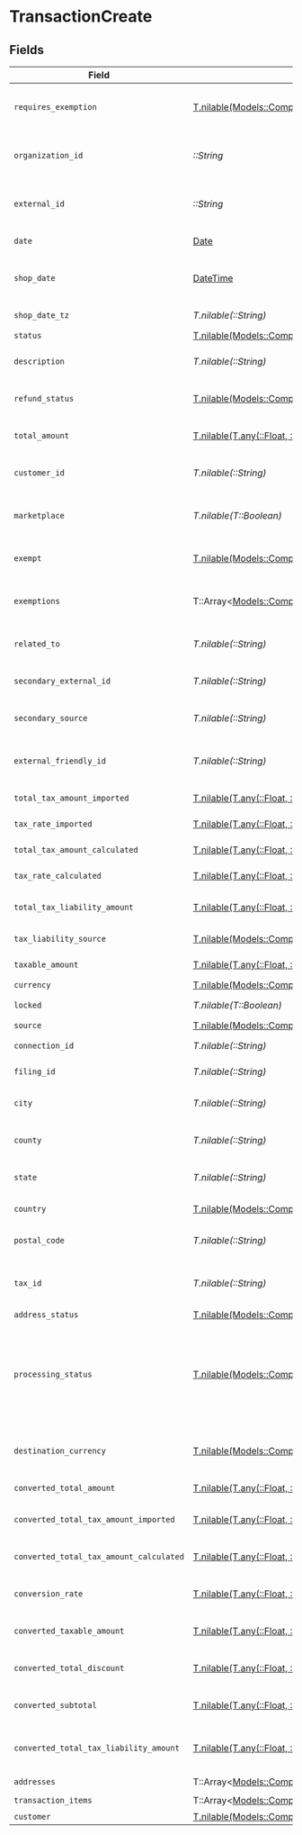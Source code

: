 # TransactionCreate


## Fields

| Field                                                                                                            | Type                                                                                                             | Required                                                                                                         | Description                                                                                                      |
| ---------------------------------------------------------------------------------------------------------------- | ---------------------------------------------------------------------------------------------------------------- | ---------------------------------------------------------------------------------------------------------------- | ---------------------------------------------------------------------------------------------------------------- |
| `requires_exemption`                                                                                             | [T.nilable(Models::Components::ExemptionRequired)](../../models/shared/exemptionrequired.md)                     | :heavy_minus_sign:                                                                                               | Indicates if transaction requires tax exemption.                                                                 |
| `organization_id`                                                                                                | *::String*                                                                                                       | :heavy_check_mark:                                                                                               | Unique identifier of the organization.                                                                           |
| `external_id`                                                                                                    | *::String*                                                                                                       | :heavy_check_mark:                                                                                               | External identifier of the transaction.                                                                          |
| `date`                                                                                                           | [Date](https://ruby-doc.org/stdlib-2.6.1/libdoc/date/rdoc/Date.html)                                             | :heavy_check_mark:                                                                                               | Transaction date and time                                                                                        |
| `shop_date`                                                                                                      | [DateTime](https://ruby-doc.org/stdlib-2.6.1/libdoc/date/rdoc/DateTime.html)                                     | :heavy_minus_sign:                                                                                               | Transaction date in the shop's local timezone                                                                    |
| `shop_date_tz`                                                                                                   | *T.nilable(::String)*                                                                                            | :heavy_minus_sign:                                                                                               | Timezone of the shop                                                                                             |
| `status`                                                                                                         | [T.nilable(Models::Components::TransactionStatusEnum)](../../models/shared/transactionstatusenum.md)             | :heavy_minus_sign:                                                                                               | N/A                                                                                                              |
| `description`                                                                                                    | *T.nilable(::String)*                                                                                            | :heavy_minus_sign:                                                                                               | Description of the transaction.                                                                                  |
| `refund_status`                                                                                                  | [T.nilable(Models::Components::TransactionRefundStatus)](../../models/shared/transactionrefundstatus.md)         | :heavy_minus_sign:                                                                                               | Status of refund, if applicable                                                                                  |
| `total_amount`                                                                                                   | [T.nilable(T.any(::Float, ::String))](../../models/shared/transactioncreatetotalamount.md)                       | :heavy_minus_sign:                                                                                               | Total amount of the transaction.                                                                                 |
| `customer_id`                                                                                                    | *T.nilable(::String)*                                                                                            | :heavy_minus_sign:                                                                                               | Unique identifier of the customer.                                                                               |
| `marketplace`                                                                                                    | *T.nilable(T::Boolean)*                                                                                          | :heavy_minus_sign:                                                                                               | Indicates if transaction is marketplace-based.                                                                   |
| `exempt`                                                                                                         | [T.nilable(Models::Components::TransactionExemptStatusEnum)](../../models/shared/transactionexemptstatusenum.md) | :heavy_minus_sign:                                                                                               | Exemption status (e.g., NOT_EXEMPT)                                                                              |
| `exemptions`                                                                                                     | T::Array<[Models::Components::Exemption](../../models/shared/exemption.md)>                                      | :heavy_minus_sign:                                                                                               | List of exemptions applied (if any).                                                                             |
| `related_to`                                                                                                     | *T.nilable(::String)*                                                                                            | :heavy_minus_sign:                                                                                               | Related transaction identifier.                                                                                  |
| `secondary_external_id`                                                                                          | *T.nilable(::String)*                                                                                            | :heavy_minus_sign:                                                                                               | Secondary External Identifier.                                                                                   |
| `secondary_source`                                                                                               | *T.nilable(::String)*                                                                                            | :heavy_minus_sign:                                                                                               | Secondary source information                                                                                     |
| `external_friendly_id`                                                                                           | *T.nilable(::String)*                                                                                            | :heavy_minus_sign:                                                                                               | Friendly identifier of the original item.                                                                        |
| `total_tax_amount_imported`                                                                                      | [T.nilable(T.any(::Float, ::String))](../../models/shared/transactioncreatetotaltaxamountimported.md)            | :heavy_minus_sign:                                                                                               | Imported tax amount.                                                                                             |
| `tax_rate_imported`                                                                                              | [T.nilable(T.any(::Float, ::String))](../../models/shared/transactioncreatetaxrateimported.md)                   | :heavy_minus_sign:                                                                                               | Imported tax rate.                                                                                               |
| `total_tax_amount_calculated`                                                                                    | [T.nilable(T.any(::Float, ::String))](../../models/shared/transactioncreatetotaltaxamountcalculated.md)          | :heavy_minus_sign:                                                                                               | Calculated tax amount.                                                                                           |
| `tax_rate_calculated`                                                                                            | [T.nilable(T.any(::Float, ::String))](../../models/shared/transactioncreatetaxratecalculated.md)                 | :heavy_minus_sign:                                                                                               | Calculated tax rate.                                                                                             |
| `total_tax_liability_amount`                                                                                     | [T.nilable(T.any(::Float, ::String))](../../models/shared/transactioncreatetotaltaxliabilityamount.md)           | :heavy_minus_sign:                                                                                               | Total tax liability amount.                                                                                      |
| `tax_liability_source`                                                                                           | [T.nilable(Models::Components::TaxLiabilitySourceEnum)](../../models/shared/taxliabilitysourceenum.md)           | :heavy_minus_sign:                                                                                               | Source of tax liability.                                                                                         |
| `taxable_amount`                                                                                                 | [T.nilable(T.any(::Float, ::String))](../../models/shared/transactioncreatetaxableamount.md)                     | :heavy_minus_sign:                                                                                               | Taxable amount.                                                                                                  |
| `currency`                                                                                                       | [T.nilable(Models::Components::CurrencyEnum)](../../models/shared/currencyenum.md)                               | :heavy_minus_sign:                                                                                               | N/A                                                                                                              |
| `locked`                                                                                                         | *T.nilable(T::Boolean)*                                                                                          | :heavy_minus_sign:                                                                                               | Transaction lock status.                                                                                         |
| `source`                                                                                                         | [T.nilable(Models::Components::SourceEnum)](../../models/shared/sourceenum.md)                                   | :heavy_minus_sign:                                                                                               | N/A                                                                                                              |
| `connection_id`                                                                                                  | *T.nilable(::String)*                                                                                            | :heavy_minus_sign:                                                                                               | Connection Identifier                                                                                            |
| `filing_id`                                                                                                      | *T.nilable(::String)*                                                                                            | :heavy_minus_sign:                                                                                               | Filing identifier.                                                                                               |
| `city`                                                                                                           | *T.nilable(::String)*                                                                                            | :heavy_minus_sign:                                                                                               | City of the transaction address.                                                                                 |
| `county`                                                                                                         | *T.nilable(::String)*                                                                                            | :heavy_minus_sign:                                                                                               | County of the transaction address.                                                                               |
| `state`                                                                                                          | *T.nilable(::String)*                                                                                            | :heavy_minus_sign:                                                                                               | State of the transaction address.                                                                                |
| `country`                                                                                                        | [T.nilable(Models::Components::CountryCodeEnum)](../../models/shared/countrycodeenum.md)                         | :heavy_minus_sign:                                                                                               | Country code (ISO Alpha-2).                                                                                      |
| `postal_code`                                                                                                    | *T.nilable(::String)*                                                                                            | :heavy_minus_sign:                                                                                               | Postal code of the transaction.                                                                                  |
| `tax_id`                                                                                                         | *T.nilable(::String)*                                                                                            | :heavy_minus_sign:                                                                                               | Tax ID associated with the transaction                                                                           |
| `address_status`                                                                                                 | [T.nilable(Models::Components::AddressStatus)](../../models/shared/addressstatus.md)                             | :heavy_minus_sign:                                                                                               | N/A                                                                                                              |
| `processing_status`                                                                                              | [T.nilable(Models::Components::ProcessingStatusEnum)](../../models/shared/processingstatusenum.md)               | :heavy_minus_sign:                                                                                               | Our transaction state, used to determine when/if a transaction needs additional<br/>processing.                  |
| `destination_currency`                                                                                           | [T.nilable(Models::Components::CurrencyEnum)](../../models/shared/currencyenum.md)                               | :heavy_minus_sign:                                                                                               | Destination currency code (ISO 4217, e.g., USD)                                                                  |
| `converted_total_amount`                                                                                         | [T.nilable(T.any(::Float, ::String))](../../models/shared/transactioncreateconvertedtotalamount.md)              | :heavy_minus_sign:                                                                                               | Converted total amount.                                                                                          |
| `converted_total_tax_amount_imported`                                                                            | [T.nilable(T.any(::Float, ::String))](../../models/shared/transactioncreateconvertedtotaltaxamountimported.md)   | :heavy_minus_sign:                                                                                               | Converted imported tax amount.                                                                                   |
| `converted_total_tax_amount_calculated`                                                                          | [T.nilable(T.any(::Float, ::String))](../../models/shared/transactioncreateconvertedtotaltaxamountcalculated.md) | :heavy_minus_sign:                                                                                               | Converted calculated tax amount.                                                                                 |
| `conversion_rate`                                                                                                | [T.nilable(T.any(::Float, ::String))](../../models/shared/transactioncreateconversionrate.md)                    | :heavy_minus_sign:                                                                                               | Currency conversion rate.                                                                                        |
| `converted_taxable_amount`                                                                                       | [T.nilable(T.any(::Float, ::String))](../../models/shared/transactioncreateconvertedtaxableamount.md)            | :heavy_minus_sign:                                                                                               | Converted taxable amount.                                                                                        |
| `converted_total_discount`                                                                                       | [T.nilable(T.any(::Float, ::String))](../../models/shared/transactioncreateconvertedtotaldiscount.md)            | :heavy_minus_sign:                                                                                               | Converted total discount amount.                                                                                 |
| `converted_subtotal`                                                                                             | [T.nilable(T.any(::Float, ::String))](../../models/shared/transactioncreateconvertedsubtotal.md)                 | :heavy_minus_sign:                                                                                               | Converted subtotal amount.                                                                                       |
| `converted_total_tax_liability_amount`                                                                           | [T.nilable(T.any(::Float, ::String))](../../models/shared/transactioncreateconvertedtotaltaxliabilityamount.md)  | :heavy_minus_sign:                                                                                               | Converted total tax liability amount.                                                                            |
| `addresses`                                                                                                      | T::Array<[Models::Components::TransactionAddressBuilder](../../models/shared/transactionaddressbuilder.md)>      | :heavy_check_mark:                                                                                               | N/A                                                                                                              |
| `transaction_items`                                                                                              | T::Array<[Models::Components::TransactionItemCreateUpdate](../../models/shared/transactionitemcreateupdate.md)>  | :heavy_check_mark:                                                                                               | N/A                                                                                                              |
| `customer`                                                                                                       | [T.nilable(Models::Components::CustomerCreate)](../../models/shared/customercreate.md)                           | :heavy_minus_sign:                                                                                               | N/A                                                                                                              |